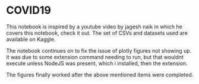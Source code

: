 # COVID19

This notebook is inspired by a youtube video by jagesh naik in which he covers this notebook, check it out. The set of CSVs and datasets used are available on Kaggle.

The notebook continues on to fix the issue of plotly figures not showing up. it was due to some extension command needing to run, but that wouldnt execute unless NodeJS was present, which i installed, then the extension.

The figures finally worked after the above mentioned items were completed.
